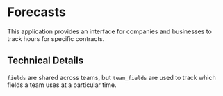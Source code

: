 # Forecasts

This application provides an interface for companies and businesses to track hours for specific contracts.

## Technical Details
`fields` are shared across teams, but `team_fields` are used to track which fields a team uses at a particular time.